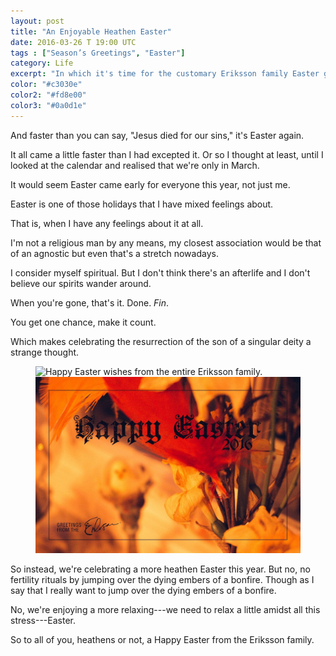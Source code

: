 ```yaml
---
layout: post
title: "An Enjoyable Heathen Easter"
date: 2016-03-26 T 19:00 UTC
tags : ["Season’s Greetings", "Easter"]
category: Life
excerpt: "In which it's time for the customary Eriksson family Easter greeting."
color: "#c3030e"
color2: "#fd8e00"
color3: "#0a0d1e"
---
```

And faster than you can say, "Jesus died for our sins," it's Easter again.

It all came a little faster than I had excepted it. Or so I thought at least, until I looked at the calendar and realised that we're only in March.

It would seem Easter came early for everyone this year, not just me.

Easter is one of those holidays that I have mixed feelings about.

That is, when I have any feelings about it at all.

I'm not a religious man by any means, my closest association would be that of an agnostic but even that's a stretch nowadays.

I consider myself spiritual. But I don't think there's an afterlife and I don't believe our spirits wander around.

When you're gone, that's it. Done. <i lang="fr">Fin</i>.

You get one chance, make it count.

Which makes celebrating the resurrection of the son of a singular deity a strange thought.

<figure>
	<img class="js-lazy-load" data-original="/assets/posts/2016/march/an-enjoyable-heathen-easter/carlos-eriksson-easter-greetings-2016.jpg" alt="Happy Easter wishes from the entire Eriksson family.">
	<noscript>
		<img src="/assets/posts/2016/march/an-enjoyable-heathen-easter/carlos-eriksson-easter-greetings-2016.jpg" alt="Happy Easter wishes from the entire Eriksson family.">
	</noscript>
</figure>

So instead, we're celebrating a more heathen Easter this year. But no, no fertility rituals by jumping over the dying embers of a bonfire. Though as I say that I really want to jump over the dying embers of a bonfire.

No, we're enjoying a more relaxing---we need to relax a little amidst all this stress---Easter.

So to all of you, heathens or not, a Happy Easter from the Eriksson family.
